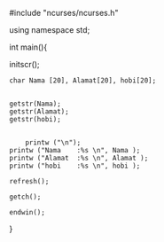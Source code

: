 #include "ncurses/ncurses.h"

using namespace std;

int main(){

initscr();

    char Nama [20], Alamat[20], hobi[20];
	
	
	getstr(Nama);
	getstr(Alamat);
	getstr(hobi);
	
	
        printw ("\n");
	printw ("Nama    :%s \n", Nama );
	printw ("Alamat  :%s \n", Alamat );
    printw ("hobi    :%s \n", hobi );
    
	refresh();
	
	getch();
	
	endwin();
}
